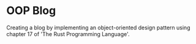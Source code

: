 # OOP Blog
Creating a blog by implementing an object-oriented design pattern using chapter 17 of 'The Rust Programming Language'.